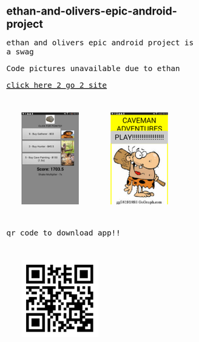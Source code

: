 <link href="https://fonts.googleapis.com/css?family=Ubuntu+Mono&display=swap" rel="stylesheet"> 

# ethan-and-olivers-epic-android-project
  <p>ethan and olivers epic android project is a swag</p>

  <p>Code pictures unavailable due to ethan<br></p>

   <a href="https://thog10million.github.io/ethan-and-olivers-epic-android-project/">click here 2 go 2 site</a>

  <img src="Screenshot_2019-11-18-10-13-38[1].png">
  <img src="Screenshot_2019-11-18-10-13-45[1].png">

  <p>qr code to download app!!</p>


  <img src="qr.png" class="qr">

<style>
  img {
    width: 30%;
    padding: 40px;
  }
  
  body {
    
  }
  
  .qr {
    width: 40%;
    content-align: center;
  }
  
  p {
    font-family: 'Ubuntu Mono', monospace;
    font-size: 20px;
  }
</style>
